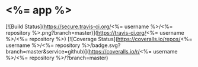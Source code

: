 # <%= app %>
[![Build Status](https://secure.travis-ci.org/<%= username %>/<%= repository %>.png?branch=master)](https://travis-ci.org/<%= username %>/<%= repository %>)
[![Coverage Status](https://coveralls.io/repos/<%= username %>/<%= repository %>/badge.svg?branch=master&service=github)](https://coveralls.io/r/<%= username %>/<%= repository %>/?branch=master)
